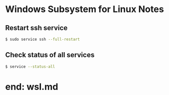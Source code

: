 # Windows Subsystem for Linux Notes

## Restart ssh service

```sh
$ sudo service ssh --full-restart
```

## Check status of all services

```sh
$ service --status-all
```

# end: wsl.md
